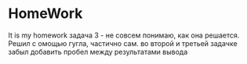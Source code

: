 # HomeWork
It is my homework
задача 3 - не совсем понимаю, как она решается. Решил с омощью гугла, частично сам.
во второй и третьей задачке забыл добавить пробел между результатами вывода
